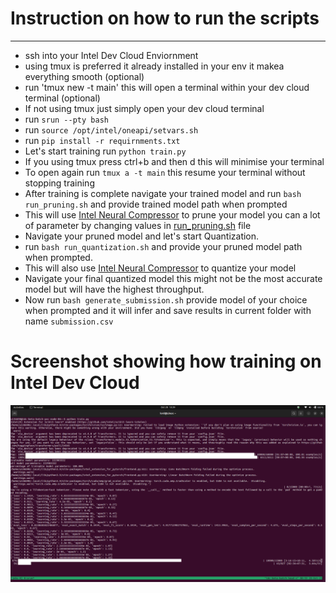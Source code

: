 # Instruction on how to run the scripts
-----------------
* ssh into your Intel Dev Cloud Enviornment 
* using tmux is preferred it already installed in your env it makea everything smooth (optional)
* run 'tmux new -t main' this will open a terminal within your dev cloud terminal (optional)
* If not using tmux just simply open your dev cloud terminal 
* run `srun --pty bash`
* run `source /opt/intel/oneapi/setvars.sh`
* run `pip install -r requirnments.txt`
* Let's start training run `python train.py`
* If you using tmux press ctrl+b and then d this will minimise your terminal
* To open again run `tmux a -t main` this resume your terminal without stopping training
* After training is complete navigate your trained model and run `bash run_pruning.sh` and provide trained model path when prompted
* This will use [Intel Neural Compressor]() to prune your model you can a lot of parameter by changing values in [run_pruning.sh]() file
* Navigate your pruned model and let's start Quantization.
* run `bash run_quantization.sh` and provide your pruned model path when prompted.
* This will also use [Intel Neural Compressor]() to quantize your model
* Navigate your final quantized model this might not be the most accurate model but will have the highest throughput.
* Now run `bash generate_submission.sh` provide model of your choice when prompted and it will infer and save results in current folder with name `submission.csv`



# Screenshot showing how training on Intel Dev Cloud
![Training](../assets/training.png)
